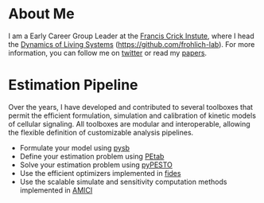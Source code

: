 # About Me

I am a Early Career Group Leader at the [Francis Crick Instute](https://www.crick.ac.uk), where I head the [Dynamics of Living Systems](www.frohlichlab.com/) (https://github.com/frohlich-lab). For more information, you can follow me on [twitter](https://twitter.com/fabfrohlich) or read my [papers](https://scholar.google.com/citations?user=pGYETGQAAAAJ&hl=en).

# Estimation Pipeline

Over the years, I have developed and contributed to several toolboxes that permit the efficient formulation, simulation and calibration of kinetic models of cellular signaling. All toolboxes are modular and interoperable, allowing the flexible definition of customizable analysis pipelines.

- Formulate your model using [pysb](https://github.com/pysb/pysb)
- Define your estimation problem using [PEtab](https://github.com/PEtab-dev/PEtab)
- Solve your estimation problem using [pyPESTO](https://github.com/ICB-DCM/pyPESTO)
- Use the efficient optimizers implemented in [fides](https://github.com/fides-dev/fides)
- Use the scalable simulate and sensitivity computation methods implemented in [AMICI](https://github.com/AMICI-dev/AMICI)
